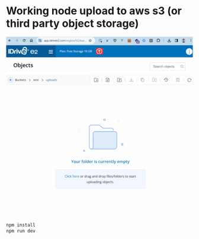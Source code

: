 # Working node upload to aws s3 (or third party object storage)

![Demo.gif](https://github.com/jayrcodes/node-axios-s3-example/blob/master/docs/demo.gif?raw=true)

```
npm install
npm run dev
```

